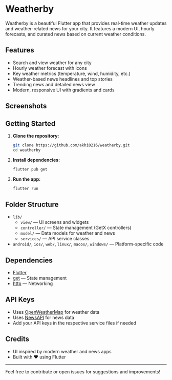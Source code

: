 # Weatherby

Weatherby is a beautiful Flutter app that provides real-time weather updates and weather-related news for your city. It features a modern UI, hourly forecasts, and curated news based on current weather conditions.

## Features
- Search and view weather for any city
- Hourly weather forecast with icons
- Key weather metrics (temperature, wind, humidity, etc.)
- Weather-based news headlines and top stories
- Trending news and detailed news view
- Modern, responsive UI with gradients and cards

## Screenshots
<!-- Add your screenshots here -->

## Getting Started
1. **Clone the repository:**
   ```sh
   git clone https://github.com/akhi0216/weatherby.git
   cd weatherby
   ```
2. **Install dependencies:**
   ```sh
   flutter pub get
   ```
3. **Run the app:**
   ```sh
   flutter run
   ```

## Folder Structure
- `lib/`
  - `view/` — UI screens and widgets
  - `controller/` — State management (GetX controllers)
  - `model/` — Data models for weather and news
  - `services/` — API service classes
- `android/`, `ios/`, `web/`, `linux/`, `macos/`, `windows/` — Platform-specific code

## Dependencies
- [Flutter](https://flutter.dev/)
- [get](https://pub.dev/packages/get) — State management
- [http](https://pub.dev/packages/http) — Networking

## API Keys
- Uses [OpenWeatherMap](https://openweathermap.org/api) for weather data
- Uses [NewsAPI](https://newsapi.org/) for news data
- Add your API keys in the respective service files if needed

## Credits
- UI inspired by modern weather and news apps
- Built with ❤️ using Flutter

---
Feel free to contribute or open issues for suggestions and improvements!
